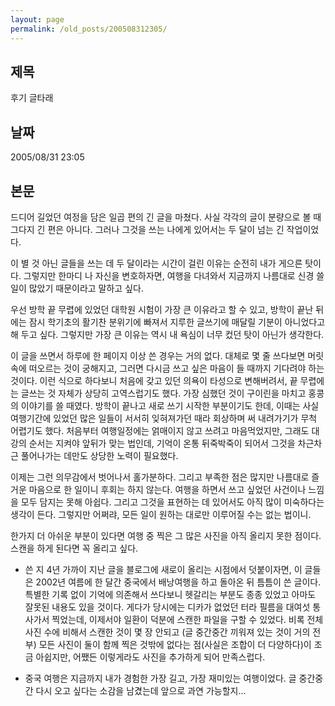 ```yaml
---
layout: page
permalink: /old_posts/200508312305/
---
```


## 제목
후기 글타래

## 날짜
2005/08/31 23:05

## 본문

   드디어 길었던 여정을 담은 일곱 편의 긴 글을 마쳤다. 사실 각각의 글이 분량으로 볼 때 그다지 긴 편은 아니다. 그러나 그것을 쓰는 나에게 있어서는 두 달이 넘는 긴 작업이었다.

   이 별 것 아닌 글들을 쓰는 데 두 달이라는 시간이 걸린 이유는 순전히 내가 게으른 탓이다. 그렇지만 한마디 나 자신을 변호하자면, 여행을 다녀와서 지금까지 나름대로 신경 쓸 일이 많았기 때문이라고 말하고 싶다.

   우선 방학 끝 무렵에 있었던 대학원 시험이 가장 큰 이유라고 할 수 있고, 방학이 끝난 뒤에는 잠시 학기초의 활기찬 분위기에 빠져서 지루한 글쓰기에 매달릴 기분이 아니었다고 해 두고 싶다. 그렇지만 가장 큰 이유는 역시 내 욕심이 너무 컸던 탓이 아닌가 생각한다.

   이 글을 쓰면서 하루에 한 페이지 이상 쓴 경우는 거의 없다. 대체로 몇 줄 쓰다보면 머릿속에 떠오르는 것이 궁해지고, 그러면 다시금 쓰고 싶은 마음이 들 때까지 기다려야 하는 것이다. 이런 식으로 하다보니 처음에 갖고 있던 의욕이 타성으로 변해버려서, 끝 무렵에는 글쓰는 것 자체가 상당히 고역스럽기도 했다. 가장 심했던 것이 구이린을 마치고 홍콩의 이야기를 쓸 때였다. 방학이 끝나고 새로 쓰기 시작한 부분이기도 한데, 이때는 사실 여행기간에 있었던 많은 일들이 서서히 잊혀져가던 때라 회상하며 써 내려가기가 무척 어렵기도 했다. 처음부터 여행일정에는 얽매이지 않고 쓰려고 마음먹었지만, 그래도 대강의 순서는 지켜야 앞뒤가 맞는 법인데, 기억이 온통 뒤죽박죽이 되어서 그것을 차근차근 풀어나가는 데만도 상당한 노력이 필요했다.

   이제는 그런 의무감에서 벗어나서 홀가분하다. 그리고 부족한 점은 많지만 나름대로 즐거운 마음으로 한 일이니 후회는 하지 않는다. 여행을 하면서 쓰고 싶었던 사건이나 느낌을 모두 담지는 못해 아쉽다. 그리고 그것을 표현하는 데 있어서도 아직 많이 미숙하다는 생각이 든다. 그렇지만 어쩌랴, 모든 일이 원하는 대로만 이루어질 수는 없는 법이니.

   한가지 더 아쉬운 부분이 있다면 여행 중 찍은 그 많은 사진을 아직 올리지 못한 점이다. 스캔을 하게 된다면 꼭 올리고 싶다.


* 쓴 지 4년 가까이 지난 글을 블로그에 새로이 올리는 시점에서 덧붙이자면, 이 글들은 2002년 여름에 한 달간 중국에서 배낭여행을 하고 돌아온 뒤 틈틈이 쓴 글이다. 특별한 기록 없이 기억에 의존해서 쓰다보니 헷갈리는 부분도 종종 있었고 아마도 잘못된 내용도 있을 것이다. 게다가 당시에는 디카가 없었던 터라 필름을 대여섯 통 사가서 찍었는데, 이제서야 일환이 덕분에 스캔한 파일을 구할 수 있었다. 비록 전체 사진 수에 비해서 스캔한 것이 몇 장 안되고 (글 중간중간 끼워져 있는 것이 거의 전부) 모든 사진이 둘이 함께 찍은 것밖에 없다는 점(사실은 조합이 더 다양하다)이 조금 아쉽지만, 어쨌든 이렇게라도 사진을 추가하게 되어 만족스럽다.

* 중국 여행은 지금까지 내가 경험한 가장 길고, 가장 재미있는 여행이었다. 글 중간중간 다시 오고 싶다는 소감을 남겼는데 앞으로 과연 가능할지...